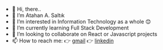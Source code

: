 - 👋 Hi, there..     
- 👨 I’m Atahan A. Saltık
- 👀 I’m interested in Information Technology as a whole 😊
- 🌱 I’m currently learning Full Stack Development
- 💞️ I’m looking to collaborate on React or Javascript projects
- 📫 How to reach me: 👉 [gmail](atakal92@gmail.com) 👉 [linkedin](https://www.linkedin.com/in/atahan-a-salt%C4%B1k/)

<!---
Ata-92/Ata-92 is a ✨ special ✨ repository because its `README.md` (this file) appears on your GitHub profile.
You can click the Preview link to take a look at your changes.
--->
